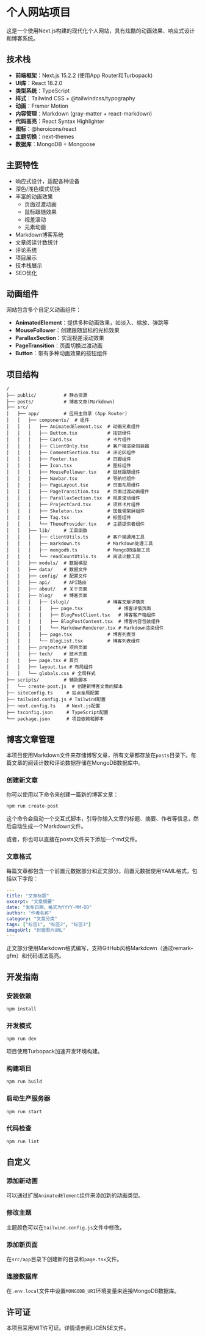 # 个人网站项目

这是一个使用Next.js构建的现代化个人网站，具有炫酷的动画效果、响应式设计和博客系统。

## 技术栈

- **前端框架**：Next.js 15.2.2 (使用App Router和Turbopack)
- **UI库**：React 18.2.0
- **类型系统**：TypeScript
- **样式**：Tailwind CSS + @tailwindcss/typography
- **动画**：Framer Motion
- **内容管理**：Markdown (gray-matter + react-markdown)
- **代码高亮**：React Syntax Highlighter
- **图标**：@heroicons/react
- **主题切换**：next-themes
- **数据库**：MongoDB + Mongoose

## 主要特性

- 响应式设计，适配各种设备
- 深色/浅色模式切换
- 丰富的动画效果
  - 页面过渡动画
  - 鼠标跟随效果
  - 视差滚动
  - 元素动画
- Markdown博客系统
- 文章阅读计数统计
- 评论系统
- 项目展示
- 技术栈展示
- SEO优化

## 动画组件

网站包含多个自定义动画组件：

- **AnimatedElement**：提供多种动画效果，如淡入、缩放、弹跳等
- **MouseFollower**：创建跟随鼠标的光标效果
- **ParallaxSection**：实现视差滚动效果
- **PageTransition**：页面切换过渡动画
- **Button**：带有多种动画效果的按钮组件

## 项目结构

```
/
├── public/          # 静态资源
├── posts/           # 博客文章(Markdown)
├── src/
│   ├── app/         # 应用主目录 (App Router)
│   │   ├── components/  # 组件
│   │   │   ├── AnimatedElement.tsx  # 动画元素组件
│   │   │   ├── Button.tsx           # 按钮组件
│   │   │   ├── Card.tsx             # 卡片组件
│   │   │   ├── ClientOnly.tsx       # 客户端渲染包装器
│   │   │   ├── CommentSection.tsx   # 评论区组件
│   │   │   ├── Footer.tsx           # 页脚组件
│   │   │   ├── Icon.tsx             # 图标组件
│   │   │   ├── MouseFollower.tsx    # 鼠标跟随组件
│   │   │   ├── Navbar.tsx           # 导航栏组件
│   │   │   ├── PageLayout.tsx       # 页面布局组件
│   │   │   ├── PageTransition.tsx   # 页面过渡动画组件
│   │   │   ├── ParallaxSection.tsx  # 视差滚动组件
│   │   │   ├── ProjectCard.tsx      # 项目卡片组件
│   │   │   ├── Skeleton.tsx         # 加载骨架屏组件
│   │   │   ├── Tag.tsx              # 标签组件
│   │   │   └── ThemeProvider.tsx    # 主题提供者组件
│   │   ├── lib/     # 工具函数
│   │   │   ├── clientUtils.ts       # 客户端通用工具
│   │   │   ├── markdown.ts          # Markdown处理工具
│   │   │   ├── mongodb.ts           # MongoDB连接工具
│   │   │   └── readCountUtils.ts    # 阅读计数工具
│   │   ├── models/  # 数据模型
│   │   ├── data/    # 数据文件
│   │   ├── config/  # 配置文件
│   │   ├── api/     # API路由
│   │   ├── about/   # 关于页面
│   │   ├── blog/    # 博客页面
│   │   │   ├── [slug]/              # 博客文章详情页
│   │   │   │   ├── page.tsx             # 博客详情页面
│   │   │   │   ├── BlogPostClient.tsx   # 博客客户端组件
│   │   │   │   ├── BlogPostContent.tsx  # 博客内容包装组件
│   │   │   │   └── MarkdownRenderer.tsx # Markdown渲染组件
│   │   │   ├── page.tsx             # 博客列表页
│   │   │   └── BlogList.tsx         # 博客列表组件
│   │   ├── projects/# 项目页面
│   │   ├── tech/    # 技术页面
│   │   ├── page.tsx # 首页
│   │   ├── layout.tsx # 布局组件
│   │   └── globals.css # 全局样式
├── scripts/         # 辅助脚本
│   └── create-post.js  # 创建新博客文章的脚本
├── siteConfig.ts     # 站点全局配置
├── tailwind.config.js # Tailwind配置
├── next.config.ts    # Next.js配置
├── tsconfig.json     # TypeScript配置
└── package.json      # 项目依赖和脚本
```

## 博客文章管理

本项目使用Markdown文件来存储博客文章，所有文章都存放在`posts`目录下。每篇文章的阅读计数和评论数据存储在MongoDB数据库中。

### 创建新文章

你可以使用以下命令来创建一篇新的博客文章：

```bash
npm run create-post
```

这个命令会启动一个交互式脚本，引导你输入文章的标题、摘要、作者等信息，然后自动生成一个Markdown文件。

或者，你也可以直接在posts文件夹下添加一个md文件。

### 文章格式

每篇文章都包含一个前置元数据部分和正文部分。前置元数据使用YAML格式，包括以下字段：

```yaml
---
title: "文章标题"
excerpt: "文章摘要"
date: "发布日期，格式为YYYY-MM-DD"
author: "作者名称"
category: "文章分类"
tags: ["标签1", "标签2", "标签3"]
imageUrl: "封面图片URL"
---
```

正文部分使用Markdown格式编写，支持GitHub风格Markdown（通过remark-gfm）和代码语法高亮。

## 开发指南

### 安装依赖

```bash
npm install
```

### 开发模式

```bash
npm run dev
```

项目使用Turbopack加速开发环境构建。

### 构建项目

```bash
npm run build
```

### 启动生产服务器

```bash
npm run start
```

### 代码检查

```bash
npm run lint
```

## 自定义

### 添加新动画

可以通过扩展`AnimatedElement`组件来添加新的动画类型。

### 修改主题

主题颜色可以在`tailwind.config.js`文件中修改。

### 添加新页面

在`src/app`目录下创建新的目录和`page.tsx`文件。

### 连接数据库

在`.env.local`文件中设置`MONGODB_URI`环境变量来连接MongoDB数据库。

## 许可证

本项目采用MIT许可证。详情请参阅LICENSE文件。
